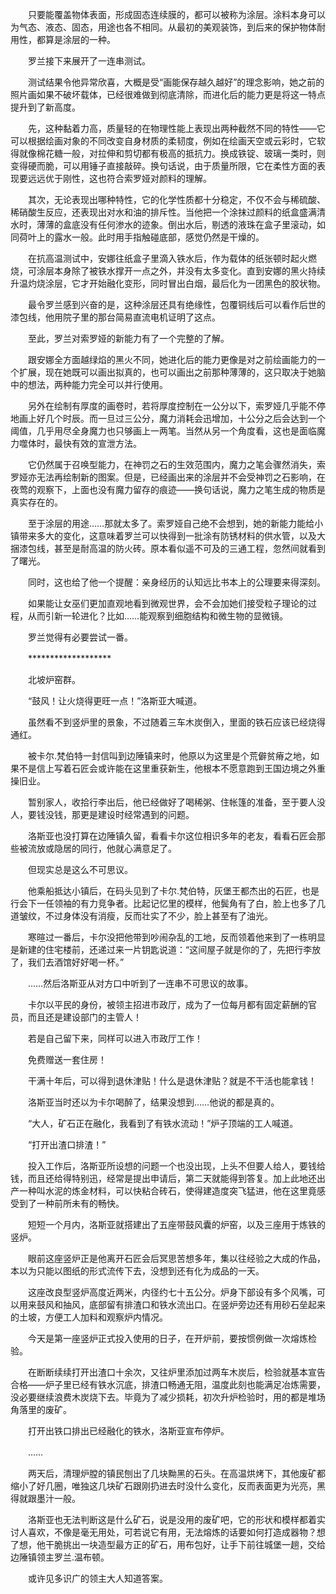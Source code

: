 　　只要能覆盖物体表面，形成固态连续膜的，都可以被称为涂层。涂料本身可以为气态、液态、固态，用途也各不相同。从最初的美观装饰，到后来的保护物体耐用性，都算是涂层的一种。

　　罗兰接下来展开了一连串测试。

　　测试结果令他异常欣喜，大概是受“画能保存越久越好”的理念影响，她之前的照片画如果不破坏载体，已经很难做到彻底清除，而进化后的能力更是将这一特点提升到了新高度。

　　先，这种黏着力高，质量轻的在物理性能上表现出两种截然不同的特性——它可以根据绘画对象的不同改变自身材质的柔韧度，例如在绘画天空或云彩时，它软得就像棉花糖一般，对拉伸和剪切都有极高的抵抗力。换成铁锭、玻璃一类时，则变得硬而脆，可以用锤子直接敲碎。换句话说，由于质量所限，它在柔性方面的表现要远远优于刚性，这也符合索罗娅对颜料的理解。

　　其次，无论表现出哪种特性，它的化学性质都十分稳定，不仅不会与稀硫酸、稀硝酸生反应，还表现出对水和油的排斥性。当他把一个涂抹过颜料的纸盒盛满清水时，薄薄的盒底没有任何渗水的迹象。倒出水后，剔透的液珠在盒子里滚动，如同荷叶上的露水一般。此时用手指触碰底部，感觉仍然是干燥的。

　　在抗高温测试中，安娜往纸盒子里滴入铁水后，作为载体的纸张顿时起火燃烧，可涂层本身除了被铁水撑开一点之外，并没有太多变化。直到安娜的黑火持续升温灼烧涂层，它才开始融化变形，同时冒出白烟，最后化为一团黑色的胶状物。

　　最令罗兰感到兴奋的是，这种涂层还具有绝缘性，包覆铜线后可以看作后世的漆包线，他用院子里的那台简易直流电机证明了这点。

　　至此，罗兰对索罗娅的新能力有了一个完整的了解。

　　跟安娜全方面越绿焰的黑火不同，她进化后的能力更像是对之前绘画能力的一个扩展，现在她既可以画出拟真的，也可以画出之前那种薄薄的，这只取决于她脑中的想法，两种能力完全可以并行使用。

　　另外在绘制有厚度的画卷时，若将厚度控制在一公分以下，索罗娅几乎能不停地画上好几个时辰。而一旦过三公分，魔力消耗会迅增加，十公分之后会达到一个阈值，几乎用尽全身魔力也只够画上一两笔。当然从另一个角度看，这也是面临魔力噬体时，最快有效的宣泄方法。

　　它仍然属于召唤型能力，在神罚之石的生效范围内，魔力之笔会骤然消失，索罗娅亦无法再绘制新的图案。但是，已经画出来的涂层并不会受神罚之石影响，在夜莺的观察下，上面也没有魔力留存的痕迹——换句话说，魔力之笔生成的物质是真实存在的。

　　至于涂层的用途……那就太多了。索罗娅自己绝不会想到，她的新能力能给小镇带来多大的变化，这意味着罗兰可以快得到一批涂有防锈材料的供水管，以及大捆漆包线，甚至是耐高温的防火砖。原本看似遥不可及的三通工程，忽然间就看到了曙光。

　　同时，这也给了他一个提醒：亲身经历的认知远比书本上的公理要来得深刻。

　　如果能让女巫们更加直观地看到微观世界，会不会加她们接受粒子理论的过程，从而引新一轮进化？比如……能观察到细胞结构和微生物的显微镜。

　　罗兰觉得有必要尝试一番。

　　*******************

　　北坡炉窑群。

　　“鼓风！让火烧得更旺一点！”洛斯亚大喊道。

　　虽然看不到竖炉里的景象，不过随着三车木炭倒入，里面的铁石应该已经烧得通红。

　　被卡尔.梵伯特一封信叫到边陲镇来时，他原以为这里是个荒僻贫瘠之地，如果不是信上写着石匠会或许能在这里重获新生，他根本不愿意跑到王国边境之外重操旧业。

　　暂别家人，收拾行李出后，他已经做好了喝稀粥、住帐篷的准备，至于要人没人，要钱没钱，那更是建设时经常遇到的问题。

　　洛斯亚也没打算在边陲镇久留，看看卡尔这位相识多年的老友，看看石匠会那些被流放或隐居的同行，他就心满意足了。

　　但现实总是这么不可思议。

　　他乘船抵达小镇后，在码头见到了卡尔.梵伯特，灰堡王都杰出的石匠，也是行会下一任领袖的有力竞争者。比起记忆里的模样，他鬓角有了白，脸上也多了几道皱纹，不过身体没有消瘦，反而壮实了不少，脸上甚至有了油光。

　　寒暄过一番后，卡尔没把他带到吵闹杂乱的工地，反而领着他来到了一栋明显是新建的住宅楼前，还递过来一片钥匙说道：“这间屋子就是你的了，先把行李放了，我们去酒馆好好喝一杯。”

　　……然后洛斯亚从对方口中听到了一连串不可思议的故事。

　　卡尔以平民的身份，被领主招进市政厅，成为了一位每月都有固定薪酬的官员，而且还是建设部门的主管人！

　　若是自己留下来，同样可以进入市政厅工作！

　　免费赠送一套住房！

　　干满十年后，可以得到退休津贴！什么是退休津贴？就是不干活也能拿钱！

　　洛斯亚当时还以为卡尔喝醉了，结果没想到……他说的都是真的。

　　“大人，矿石正在融化，我看到了有铁水流动！”炉子顶端的工人喊道。

　　“打开出渣口排渣！”

　　投入工作后，洛斯亚所设想的问题一个也没出现，上头不但要人给人，要钱给钱，而且还给得特别迅，经常是提出申请后，第二天就能得到答复。加上此地还出产一种叫水泥的炼金材料，可以快粘合砖石，使得建造度突飞猛进，他在这里竟感受到了一种前所未有的畅快。

　　短短一个月内，洛斯亚就搭建出了五座带鼓风囊的炉窑，以及三座用于炼铁的竖炉。

　　眼前这座竖炉正是他离开石匠会后冥思苦想多年，集以往经验之大成的作品，本以为只能以图纸的形式流传下去，没想到还有化为成品的一天。

　　这座改良型竖炉高度近两米，内径约七十五公分。炉身下部设有多个风嘴，可以用来鼓风和抽风，底部留有排渣口和铁水流出口。在竖炉旁边还有用砂石垒起来的土坡，方便工人加料和观察炉内情况。

　　今天是第一座竖炉正式投入使用的日子，在开炉前，要按惯例做一次熔炼检验。

　　在断断续续打开出渣口十余次，又往炉里添加过两车木炭后，检验就基本宣告合格——炉子里已经有铁水沉底，排渣口畅通无阻，温度此刻也能满足冶炼需要，没必要继续浪费木炭烧下去。毕竟为了减少损耗，初次升炉检验时，用的都是堆场角落里的废矿。

　　打开出铁口排出已经融化的铁水，洛斯亚宣布停炉。

　　……

　　两天后，清理炉膛的镇民刨出了几块黝黑的石头。在高温烘烤下，其他废矿都缩小了好几圈，唯独这几块矿石跟刚扔进去时没什么变化，反而表面更为光亮，黑得就跟墨汁一般。

　　洛斯亚也无法判断这是什么矿石，说是没用的废矿吧，它的形状和模样都着实讨人喜欢，不像是毫无用处，可若说它有用，无法熔炼的话要如何打造成器物？想了想，他干脆挑出一块造型最方正的矿石，用布包好，让手下前往城堡一趟，交给边陲镇领主罗兰.温布顿。

　　或许见多识广的领主大人知道答案。
